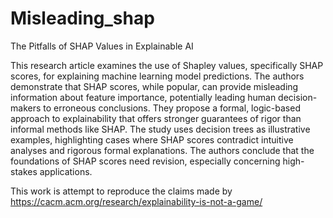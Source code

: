# Misleading_shap

The Pitfalls of SHAP Values in Explainable AI

This research article examines the use of Shapley values, specifically SHAP scores, for explaining machine learning model predictions. The authors demonstrate that SHAP scores, while popular, can provide misleading information about feature importance, potentially leading human decision-makers to erroneous conclusions. They propose a formal, logic-based approach to explainability that offers stronger guarantees of rigor than informal methods like SHAP. The study uses decision trees as illustrative examples, highlighting cases where SHAP scores contradict intuitive analyses and rigorous formal explanations. The authors conclude that the foundations of SHAP scores need revision, especially concerning high-stakes applications.

This work is attempt to reproduce the claims made by https://cacm.acm.org/research/explainability-is-not-a-game/
